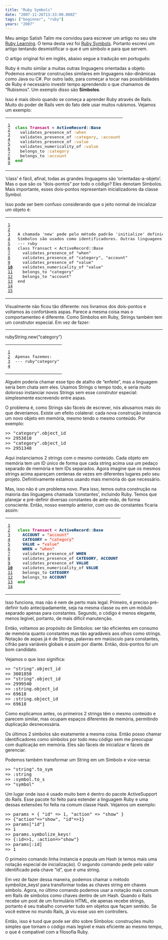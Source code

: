 ```yaml
---
title: "Ruby Symbols"
date: "2007-11-26T13:33:00.000Z"
tags: ["beginner", "ruby"]
years: "2007"
---
```


<p></p>
<p>Meu amigo Satish Talim me convidou para escrever um artigo no seu site <a href="http://rubylearning.com">Ruby Learning</a>. O tema desta vez foi <a href="http://rubylearning.com/blog/2007/11/26/akitaonrails-on-ruby-symbols/">Ruby Symbols</a>. Portanto escrevi um artigo tentando desmistificar o que é um símbolo e para que servem.</p>
<p>O artigo original foi em inglês, abaixo segue a tradução em português:</p>
<p></p>
<p></p>
<p>Ruby é muito similar a muitas outras linguagens orientadas a objeto. Podemos encontrar construções similares em linguagens não-dinâmicas como Java ou C#. Por outro lado, para começar a tocar nas possibilidades de Ruby é necessário investir tempo aprendendo o que chamamos de “Rubismos”. Um exemplo disso são <strong>Símbolos</strong>.</p>
<p>Isso é mais óbvio quando se começa a aprender Ruby através de Rails. Muito do poder de Rails vem do fato dele usar muitos rubismos. Vejamos um exemplo:</p>
<table class="CodeRay">
  <tbody>
    <tr>
      <td class="line-numbers" title="double click to toggle" ondblclick="with (this.firstChild.style) { display = (display == '') ? 'none' : '' }"><pre><a href="#n1" name="n1">1</a>
<a href="#n2" name="n2">2</a>
<a href="#n3" name="n3">3</a>
<a href="#n4" name="n4">4</a>
<a href="#n5" name="n5">5</a>
<a href="#n6" name="n6">6</a>
<a href="#n7" name="n7">7</a>
<a href="#n8" name="n8">8</a>
<a href="#n9" name="n9">9</a>
</pre>
      </td>
      <td class="code"><pre><span style="color:#080;font-weight:bold">class</span> <span style="color:#B06;font-weight:bold">Transact</span> &lt; <span style="color:#036;font-weight:bold">ActiveRecord</span>::<span style="color:#036;font-weight:bold">Base</span>
  validates_presence_of <span style="color:#A60">:when</span>
  validates_presence_of <span style="color:#A60">:category</span>, <span style="color:#A60">:account</span>
  validates_presence_of <span style="color:#A60">:value</span>
  validates_numericality_of <span style="color:#A60">:value</span>
  belongs_to <span style="color:#A60">:category</span>
  belongs_to <span style="color:#A60">:account</span>
<span style="color:#080;font-weight:bold">end</span>
</pre>
      </td>
    </tr>
  </tbody>
</table>
<p>‘class’ é fácil, afinal, todas as grandes linguagens são ‘orientadas-a-objeto’. Mas o que são os “dois-pontos” por todo o código? Eles denotam Símbolos. Mais importante, esses dois-pontos representam inicializadores da classe Symbol.</p>
<p>Isso pode ser bem confuso considerando que o jeito normal de inicializar um objeto é:</p>
<table class="CodeRay">
  <tbody>
    <tr>
      <td class="line-numbers" title="double click to toggle" ondblclick="with (this.firstChild.style) { display = (display == '') ? 'none' : '' }"><pre><a href="#n1" name="n1">1</a>
<a href="#n2" name="n2">2</a>
<a href="#n3" name="n3">3</a>
<a href="#n4" name="n4">4</a>
<a href="#n5" name="n5">5</a>
<a href="#n6" name="n6">6</a>
<a href="#n7" name="n7">7</a>
<a href="#n8" name="n8">8</a>
<a href="#n9" name="n9">9</a>
<strong><a href="#n10" name="n10">10</a></strong>
<a href="#n11" name="n11">11</a>
<a href="#n12" name="n12">12</a>
<a href="#n13" name="n13">13</a>
<a href="#n14" name="n14">14</a>
<a href="#n15" name="n15">15</a>
</pre>
      </td>
      <td class="code"><pre>A chamada 'new' pede pelo método padrão 'initialize' definido dentro da classe. Acontece que esse método é privado na classe Symbol, a idéia sendo que todo símbolo deve ser instanciado com a notação de dois-pontos.
Símbolos são usados como identificadores. Outras linguagens poderiam simplesmente usar Strings em vez de Símbolos. Em Ruby, ficaria parecido com isso:
--- ruby
class Transact &lt; ActiveRecord::Base
  validates_presence_of "when"
  validates_presence_of "category", "account"
  validates_presence_of "value"
  validates_numericality_of "value"
  belongs_to "category"
  belongs_to "account"
end
</pre>
      </td>
    </tr>
  </tbody>
</table>
<p>Visualmente não ficou tão diferente: nos livramos dos dois-pontos e voltamos às confortáveis aspas. Parece a mesma coisa mas o comportamenteo é diferente. Como Símbolos em Ruby, Strings também tem um construtor especial. Em vez de fazer:</p>
<hr>
rubyString.new(“category”)<table class="CodeRay">
  <tbody>
    <tr>
      <td class="line-numbers" title="double click to toggle" ondblclick="with (this.firstChild.style) { display = (display == '') ? 'none' : '' }"><pre><a href="#n1" name="n1">1</a>
<a href="#n2" name="n2">2</a>
<a href="#n3" name="n3">3</a>
<a href="#n4" name="n4">4</a>
</pre>
      </td>
      <td class="code"><pre>Apenas fazemos:
--- ruby"category"</pre>
      </td>
    </tr>
  </tbody>
</table>
<p>Alguém poderia chamar esse tipo de atalho de “enfeite”, mas a linguagem seria bem chata sem eles. Usamos Strings o tempo todo, e seria muito doloroso instanciar novos Strings sem esse construtor especial: simplesmente escrevendo entre aspas.</p>
<p>O problema é, como Strings são fáceis de escrever, nós abusamos mais do que deveríamos. Existe um efeito colateral: cada nova construção instancia um novo objeto em memória, mesmo tendo o mesmo conteúdo. Por exemplo:</p>
<pre>&gt;&gt; "category".object_id
=&gt; 2953810
&gt;&gt; "category".object_id
=&gt; 2951340
</pre>
<p>Aqui instanciamos 2 strings com o mesmo conteúdo. Cada objeto em memória tem um ID único de forma que cada string acima usa um pedaço separado de memória e tem IDs separados. Agora imagine que os mesmos strings acima apareçam centenas de vezes em diferentes lugares pelo seu projeto. Definitivamente estamos usando mais memória do que necessário.</p>
<p>Mas, isso não é um problema novo. Para isso, temos outra construção na maioria das linguagens chamada ‘constantes’, incluindo Ruby. Temos que planejar e pré-definir diversas constantes de ante-mão, de forma consciente. Então, nosso exemplo anterior, com uso de constantes ficaria assim:</p>
<table class="CodeRay">
  <tbody>
    <tr>
      <td class="line-numbers" title="double click to toggle" ondblclick="with (this.firstChild.style) { display = (display == '') ? 'none' : '' }"><pre><a href="#n1" name="n1">1</a>
<a href="#n2" name="n2">2</a>
<a href="#n3" name="n3">3</a>
<a href="#n4" name="n4">4</a>
<a href="#n5" name="n5">5</a>
<a href="#n6" name="n6">6</a>
<a href="#n7" name="n7">7</a>
<a href="#n8" name="n8">8</a>
<a href="#n9" name="n9">9</a>
<strong><a href="#n10" name="n10">10</a></strong>
<a href="#n11" name="n11">11</a>
<a href="#n12" name="n12">12</a>
<a href="#n13" name="n13">13</a>
<a href="#n14" name="n14">14</a>
</pre>
      </td>
      <td class="code"><pre><span style="color:#080;font-weight:bold">class</span> <span style="color:#B06;font-weight:bold">Transact</span> &lt; <span style="color:#036;font-weight:bold">ActiveRecord</span>::<span style="color:#036;font-weight:bold">Base</span>
  <span style="color:#036;font-weight:bold">ACCOUNT</span> = <span style="background-color:hsla(0,100%,50%,0.05)"><span style="color:#710">"</span><span style="color:#D20">account</span><span style="color:#710">"</span></span>
  <span style="color:#036;font-weight:bold">CATEGORY</span> = <span style="background-color:hsla(0,100%,50%,0.05)"><span style="color:#710">"</span><span style="color:#D20">category</span><span style="color:#710">"</span></span>
  <span style="color:#036;font-weight:bold">VALUE</span> = <span style="background-color:hsla(0,100%,50%,0.05)"><span style="color:#710">"</span><span style="color:#D20">value</span><span style="color:#710">"</span></span>
  <span style="color:#036;font-weight:bold">WHEN</span> = <span style="background-color:hsla(0,100%,50%,0.05)"><span style="color:#710">"</span><span style="color:#D20">when</span><span style="color:#710">"</span></span>
  validates_presence_of <span style="color:#036;font-weight:bold">WHEN</span>
  validates_presence_of <span style="color:#036;font-weight:bold">CATEGORY</span>, <span style="color:#036;font-weight:bold">ACCOUNT</span>
  validates_presence_of <span style="color:#036;font-weight:bold">VALUE</span>
  validates_numericality_of <span style="color:#036;font-weight:bold">VALUE</span>
  belongs_to <span style="color:#036;font-weight:bold">CATEGORY</span>
  belongs_to <span style="color:#036;font-weight:bold">ACCOUNT</span>
<span style="color:#080;font-weight:bold">end</span>
</pre>
      </td>
    </tr>
  </tbody>
</table>
<p>Isso funciona, mas não é nem de perto mais legal. Primeiro, é preciso pré-definir tudo antecipadamente, seja na mesma classe ou em um módulo separado apenas para constantes. Segundo, o código é menos elegante, menos legível, portanto, de mais difícil manutenção.</p>
<p>Então, voltamos ao propósito de Símbolos: ser tão eficientes em consumo de memória quanto constantes mas tão agradáveis aos olhos como strings. Notação de aspas já é de Strings, palavras em maiúsculo para constantes, cifrão para variáveis globais e assim por diante. Então, dois-pontos foi um bom candidato.</p>
<p>Vejamos o que isso significa:</p>
<pre>&gt;&gt; "string".object_id
=&gt; 3001850
&gt;&gt; "string".object_id
=&gt; 2999540
&gt;&gt; :string.object_id
=&gt; 69618
&gt;&gt; :string.object_id
=&gt; 69618
</pre>
<p>Como explicamos antes, os primeiros 2 strings têm o mesmo conteúdo e parecem similar, mas ocupam espaços diferentes de memória, permitindo duplicação desnecessária.</p>
<p>Os últimos 2 símbolos são exatamente a mesma coisa. Então posso chamar identificadores como símbolos por todo meu código sem me preocupar com duplicação em memória. Eles são fáceis de inicializar e fáceis de gerenciar.</p>
<p>Podemos também transformar um String em um Símbolo e vice-versa:</p>
<pre>&gt;&gt; "string".to_sym
=&gt; :string
&gt;&gt; :symbol.to_s
=&gt; "symbol"
</pre>
<p>Um lugar onde isso é usado muito bem é dentro do pacote ActiveSupport do Rails. Esse pacote foi feito para estender a linguagem Ruby e uma dessas extensões foi feita na comum classe Hash. Vejamos um exemplo:</p>
<pre>&gt;&gt; params = { "id" =&gt; 1, "action" =&gt; "show" }
=&gt; {"action"=&gt;"show", "id"=&gt;1}
&gt;&gt; params["id"]
=&gt; 1
&gt;&gt; params.symbolize_keys!
=&gt; {:id=&gt;1, :action=&gt;"show"}
&gt;&gt; params[:id]
=&gt; 1
</pre>
<p>O primeiro comando linha instancia e popula um Hash (e temos mais uma notação especial de inicialização). O segundo comando pede pelo valor identificado pela chave “id”, que é uma string.</p>
<p>Em vez de fazer dessa maneira, podemos chamar o método symbolize_keys! para transformar todas as chaves string em chaves símbolo. Agora, no último comando podemos usar a notação mais comum em Rails de símbolos como chaves dentro de um Hash. Quando o Rails recebe um post de um formulário <span class="caps">HTML</span>, ele apenas recebe strings, portanto é seu trabalho converter tudo em objetos que façam sentido. Se você esteve no mundo Rails, já viu esse uso em controllers.</p>
<p>Então, isso é tuod que pode ser dito sobre Símbolos: construções muito simples que tornam o código mais legível e mais eficiente ao mesmo tempo, o que é compatível com a filosofia Ruby.</p>
<p></p>